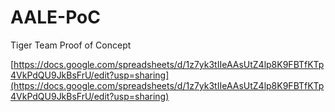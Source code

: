 # AALE-PoC
Tiger Team Proof of Concept


[https://docs.google.com/spreadsheets/d/1z7yk3tIIeAAsUtZ4lp8K9FBTfKTp4VkPdQU9JkBsFrU/edit?usp=sharing](https://docs.google.com/spreadsheets/d/1z7yk3tIIeAAsUtZ4lp8K9FBTfKTp4VkPdQU9JkBsFrU/edit?usp=sharing)
